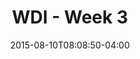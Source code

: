 ---
layout: post
title: "WDI - Week 3"
modified:
categories: blog
excerpt:
tags: []
image:
  feature:
date: 2015-08-10T08:08:50-04:00
---